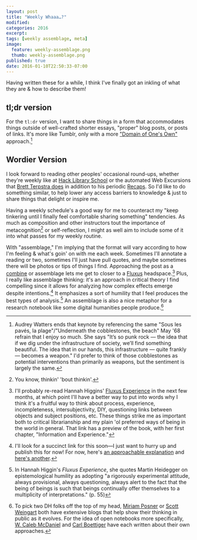 ```yaml
---
layout: post
title: "Weekly Whaaa…?"
modified:
categories: 2016
excerpt:
tags: [weekly assemblage, meta]
image:
  feature: weekly-assemblage.png
  thumb: weekly-assemblage.png
published: true
date: 2016-01-10T22:50:33-07:00
---
```

Having written these for a while, I think I've finally got an inkling of what they are &amp; how to describe them!  

## tl;dr version   

For the `tl:dr` version, I want to share things in a form that accommodates things outside of well-crafted shorter essays, "proper" blog posts, or posts of links. It's more like Tumblr, only with a more ["Domain of One's Own"](http://hackeducation.com/2014/04/25/domain-of-ones-own-incubator-emory/) approach.[^si]   

## Wordier Version   

I look forward to reading other peoples' occasional round-ups, whether they're weekly like at [Hack Library School](http://hacklibraryschool.com/tag/weekly-roundup/) or the automated Web Excursions that [Brett Terpstra does](http://brettterpstra.com/topic/bookmarks/) in addition to his periodic [Recaps](http://brettterpstra.com/topic/recap/). So I'd like to do something similar, to help lower any access barriers to knowledge &amp; just to share things that delight or inspire me.   

Having a weekly schedule's a good way for me to counteract my "keep tinkering until I finally feel comfortable sharing something" tendencies. As much as composition and other instructors tout the importance of metacognition[^tbt] or self-reflection, I might as well aim to include some of it into what passes for my weekly routine.   

[^tbt]: You know, thinkin' 'bout thinkin'.    

With "assemblage," I'm implying that the format will vary according to how I'm feeling &amp; what's goin' on with me each week. Sometimes I'll annotate a reading or two, sometimes I'll just have pull quotes, and maybe sometimes there will be photos or tips of things I find. Approaching the post as a [combine](https://en.wikipedia.org/wiki/Combine_painting) or assemblage lets me get to closer to a [Fluxus](https://en.wikipedia.org/wiki/Fluxus) headspace.[^fluxus] Plus, I really like assemblage thinking: it's an approach in critical theory I find compelling since it allows for analyzing how complex effects emerge despite intentions.[^assemblage] It emphasizes a sort of humility that I feel produces the best types of analysis.[^eh] An assemblage is also a nice metaphor for a research notebook like some digital humanities people produce.[^rnbk]    

[^fluxus]: I'll probably re-read Hannah Higgins' [Fluxus Experience](http://www.ucpress.edu/book.php?isbn=9780520228672) in the next few months, at which point I'll have a better way to put into words why I think it's a fruitful way to think about process, experience, incompleteness, intersubjectivity, DIY, questioning links between objects and subject positions, etc. These things strike me as important both to critical librarianship and my plain 'ol preferred ways of being in the world in general. That link has a preview of the book, with her first chapter, "Information and Experience."   
[^assemblage]: I'll look for a succinct link for this soon—I just want to hurry up and publish this for now! For now, here's [an approachable explanation](http://understandingsociety.blogspot.com/2012/11/assemblage-theory.html) and [here's another](http://wikis.la.utexas.edu/theory/page/assemblage-theory).   
[^eh]: In Hannah Higgin's _Fluxus Experience_, she quotes Martin Heidegger on epistemological humility as adopting "a rigorously experimental attitude, always provisional, always questioning, always alert to the fact that the being of beings is such that beings continually offer themselves to a multiplicity of interpretations." (p. 55)   
[^rnbk]: To pick two DH folks off the top of my head, [Miriam Posner](www.miriamposner.com) or [Scott Weingart](http://www.scottbot.net/HIAL/?page_id=22226) both have extensive blogs that help show their thinking in public as it evolves. For the idea of open notebooks more specifically, [W. Caleb McDaniel](http://wcm1.web.rice.edu/open-notebook-history.html) and [Carl Boettiger](http://www.carlboettiger.info/2012/09/28/Welcome-to-my-lab-notebook.html) have each written about their own approaches.  
[^si]: Audrey Watters ends that keynote by referencing the same "Sous les pavés, la plage"/"Underneath the cobblestones, the beach" May '68 refrain that I enjoy so much. She says "It’s so punk rock — the idea that if we dig under the infrastructure of society, we’ll find something beautiful. The idea that in our hands, this infrastructure — quite frankly — becomes a weapon." I'd prefer to think of those cobblestones as potential interventions than primarily as weapons, but the sentiment is largely the same.    

